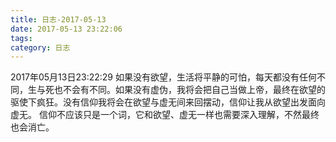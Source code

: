 ```yaml
---
title: 日志-2017-05-13
date: 2017-05-13 23:22:06
tags:
category: 日志
---
```

2017年05月13日23:22:29
如果没有欲望，生活将平静的可怕，每天都没有任何不同，生与死也不会有不同。如果没有虚伪，我将会把自己当做上帝，最终在欲望的驱使下疯狂。没有信仰我将会在欲望与虚无间来回摆动，信仰让我从欲望出发面向虚无。
信仰不应该只是一个词，它和欲望、虚无一样也需要深入理解，不然最终也会消亡。
